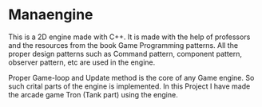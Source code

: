 # Manaengine
This is a 2D engine made with C++. It is made with the help of professors and the resources from the book Game Programming patterns.
All the proper design patterns such as Command pattern, component pattern, observer pattern, etc  are used in the engine. 

  Proper Game-loop and Update method is the core of any Game engine. So such crital parts of the engine is implemented. 
 In this Project I have made the arcade game Tron (Tank part) using the engine.    
 
 
